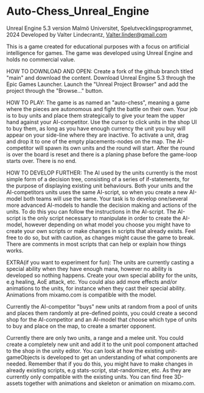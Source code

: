 # Auto-Chess_Unreal_Engine
Unreal Engine 5.3 version
Malmö Universitet, Spelutvecklingsprogrammet, 2024
Developed by Valter Lindecrantz, Valter.linder@gmail.com

This is a game created for educational purposes with a focus on artificial intelligence for games. 
The game was developed using Unreal Engine and holds no commercial value.


HOW TO DOWNLOAD AND OPEN:
Create a fork of the github branch titled "main" and download the content. 
Download Unreal Engine 5.3 through the Epic Games Launcher. Launch the "Unreal Project Browser" and add the project through the "Browse..." button.


HOW TO PLAY:
The game is as named an "auto-chess", meaning a game where the pieces are autonomous and fight the battle on their own.
Your job is to buy units and place them strategically to give your team the upper hand against your AI-competitor. 
Use the cursor to click units in the shop UI to buy them, as long as you have enough currency the unit you buy will appear on your side-line where they are inactive. 
To activate a unit, drag and drop it to one of the empty placements-nodes on the map. The AI-competitor will spawn its own units and the round will start. After the round is over the board is reset and there is a planing phase before the game-loop starts over. There is no end. 


HOW TO DEVELOP FURTHER:
The AI used by the units currently is the most simple form of a decision tree, consisting of a series of if-statements, for the purpose of displaying existing unit behaviours. Both your units and the AI-competitors units uses the same AI-script, so when you create a new AI-model both teams will use the same.
Your task is to develop one/several more advanced AI-models to handle the decision making and actions of the units. To do this you can follow the instructions in the AI-script.
The AI-script is the only script necessary to manipulate in order to create the AI-model, however depending on what model you choose you might have to create your own scripts or make changes in scripts that already exists. Feel free to do so, but with caution, as changes might cause the game to break.
There are comments in most scripts that can help or explain how things works.


EXTRA(if you want to experiment for fun):
The units are currently casting a special ability when they have enough mana, however no ability is developed so nothing happens. Create your own special ability for the units, e.g healing, AoE attack, etc. You could also add more effects and/or animations to the units, for instance when they cast their special ability. Animations from mixamo.com is compatible with the model. 

Currently the AI-competitor "buys" new units at random from a pool of units and places them randomly at pre-defined points, you could create a second shop for the  AI-competitor and an AI-model that choose which type of units to buy and place on the map, to create a smarter opponent.

Currently there are only two units, a range and a melee unit. You could create a completely new unit and add it to the unit pool component attached to the shop in the unity editor. You can look at how the existing unit-gameObjects is developed to get an understanding of what components are needed. Remember that if you do this, you might have to make changes in already existing scripts, e.g stats-script, stat-randomizer, etc. As they are currently only compatible with the existing units. You can find free 3D-assets together with animations and skeleton or animation on mixamo.com.
